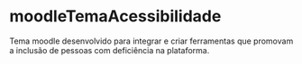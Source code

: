 # moodleTemaAcessibilidade
Tema moodle desenvolvido para integrar e criar ferramentas que promovam a inclusão de pessoas com deficiência na plataforma.
